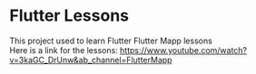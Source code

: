 # Flutter Lessons
This project used to learn Flutter Flutter Mapp lessons <br/>
Here is a link for the lessons: https://www.youtube.com/watch?v=3kaGC_DrUnw&ab_channel=FlutterMapp
